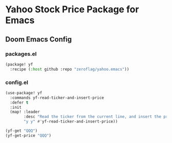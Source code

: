 # Yahoo Stock Price Package for Emacs

## Doom Emacs Config

### packages.el

```lisp
(package! yf
  :recipe (:host github :repo "zeroflag/yahoo.emacs"))
```

### config.el

```lisp
(use-package! yf
  :commands yf-read-ticker-and-insert-price
  :defer t
  :init
  (map! :leader
        :desc "Read the ticker from the current line, and insert the price"
        "y y" #'yf-read-ticker-and-insert-price))
```

```lisp
(yf-get "QQQ")
(yf-get-price "QQQ")
```
